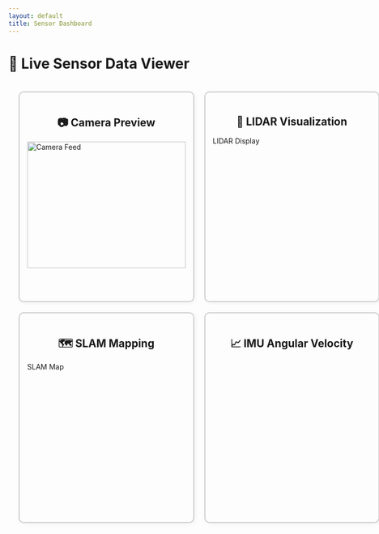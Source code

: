 ```yaml
---
layout: default
title: Sensor Dashboard
---
```


<style>
.dashboard {
  display: grid;
  grid-template-columns: 1fr 1fr;
  grid-template-rows: 1fr 1fr;
  grid-gap: 20px;
  padding: 20px;
}
.box {
  border: 2px solid #ccc;
  border-radius: 10px;
  padding: 15px;
  background-color: #fdfdfd;
  box-shadow: 2px 2px 10px rgba(0,0,0,0.05);
  min-height: 300px;
  display: flex;
  flex-direction: column;
  justify-content: flex-start;
}
h2 {
  text-align: center;
}
canvas, img, #imu_plot, #slam_canvas {
  width: 100%;
  height: 250px;
  object-fit: contain;
}
</style>

# 🧠 Live Sensor Data Viewer

<div class="dashboard">
  <!-- Left Column -->
  <div class="box">
    <h2>📷 Camera Preview</h2>
    <img id="camera-feed" src="http://<ROBOT_IP>:8080/stream?topic=/camera/image_raw" alt="Camera Feed" />
  </div>

  <div class="box">
    <h2>📡 LIDAR Visualization</h2>
    <canvas id="lidar_canvas" width="500" height="400">LIDAR Display</canvas>
  </div>

  <div class="box">
    <h2>🗺️ SLAM Mapping</h2>
    <canvas id="slam_canvas" width="500" height="400">SLAM Map</canvas>
  </div>

  <div class="box">
    <h2>📈 IMU Angular Velocity</h2>
    <div id="imu_plot" style="height:300px;"></div>
  </div>
</div>

<!-- Libraries -->
<script src="https://cdn.plot.ly/plotly-latest.min.js"></script>
<script src="https://static.robotwebtools.org/roslibjs/current/roslib.min.js"></script>

<!-- Live ROS Dashboard Script -->
<script src="/docs/javascripts/live_dashboard.js"></script>
